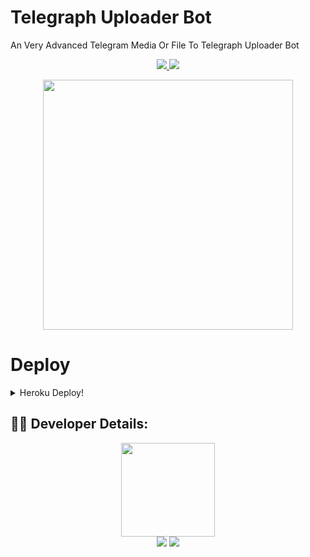 # Telegraph Uploader Bot
An Very Advanced Telegram Media Or File To Telegraph Uploader Bot
<p align='center'>
  <a href="https://www.python.org/" alt="made-with-python"> <img src="https://img.shields.io/badge/Made%20with-Python-1f425f.svg?style=flat-square&logo=python&color=blue" /> </a>
  <a href="https://github.com/ItzAloneX/TelegraphUploaderBot/graphs/commit-activity" alt="Maintenance"> <img src="https://img.shields.io/badge/Maintained%3F-yes-green.svg?style=flat-square" /> </a>
</p>
<p align="center"><a href="https://github.com/ItzAloneX/TelegraphUploaderBot"><img src="https://telegra.ph/file/9e8441d4638df578646c6.png" width="400"></a></p>

# Deploy
<details>
  <summary>Heroku Deploy!</summary>

```
Fill in all the details, Deploy!
Now go to https://dashboard.heroku.com/apps/(app-name)/resources ( Replace (app-name) with your app name )
REMEMBER: Turn on worker dyno (Don't worry It's free :D) & Webhook
Now send the bot /start, If it doesn't respond go to https://dashboard.heroku.com/apps/(app-name)/settings and remove webhook and port.
```

  [![Deploy](https://www.herokucdn.com/deploy/button.svg)](https://heroku.com/deploy?template=https://github.com/Khushdeepsandhra/TelegraphUploaderBot)

## Variables

- `API_HASH` Your API Hash from my.telegram.org
- `API_ID` Your API ID from my.telegram.org
- `BOT_TOKEN` Your bot token from @BotFather
- `BOT_OWNER` Bot owner ID
- `DATABASE_URL` MongoDB URL
</details>

## 👨‍💻 Developer Details:
<p align="middle">
<img src="https://telegra.ph/file/3709d14a570968fbdcfce.jpg" width="150" height="150"><br>
<img src="https://badgen.net/badge/Name/Alone X/FF1100?icon=awesome&labelColor=0080FF"></a>
<a href="https://t.me/ItzAloneX"><img src="https://img.shields.io/badge/Telegram-Link-blue.svg?logo=telegram"></a>
<p align="left">




